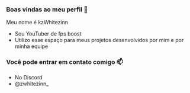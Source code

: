 ### Boas vindas ao meu perfil 🚀

Meu nome é kzWhitezinn

- Sou YouTuber de fps boost
- Utilizo esse espaço para meus projetos desenvolvidos por mim e por minha equipe 

### Você pode entrar em contato comigo 📫

- No Discord 
- @zwhitezinn_


